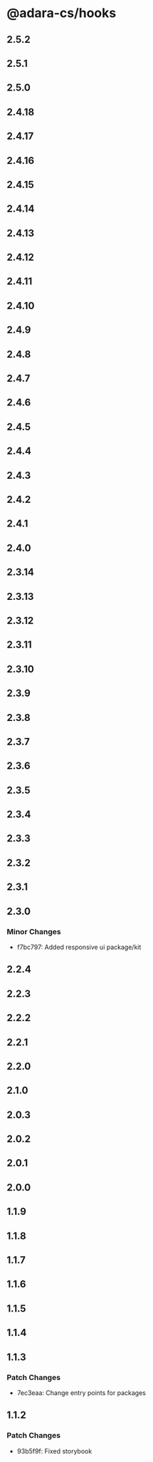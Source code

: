 # @adara-cs/hooks

## 2.5.2

## 2.5.1

## 2.5.0

## 2.4.18

## 2.4.17

## 2.4.16

## 2.4.15

## 2.4.14

## 2.4.13

## 2.4.12

## 2.4.11

## 2.4.10

## 2.4.9

## 2.4.8

## 2.4.7

## 2.4.6

## 2.4.5

## 2.4.4

## 2.4.3

## 2.4.2

## 2.4.1

## 2.4.0

## 2.3.14

## 2.3.13

## 2.3.12

## 2.3.11

## 2.3.10

## 2.3.9

## 2.3.8

## 2.3.7

## 2.3.6

## 2.3.5

## 2.3.4

## 2.3.3

## 2.3.2

## 2.3.1

## 2.3.0

### Minor Changes

- f7bc797: Added responsive ui package/kit

## 2.2.4

## 2.2.3

## 2.2.2

## 2.2.1

## 2.2.0

## 2.1.0

## 2.0.3

## 2.0.2

## 2.0.1

## 2.0.0

## 1.1.9

## 1.1.8

## 1.1.7

## 1.1.6

## 1.1.5

## 1.1.4

## 1.1.3

### Patch Changes

- 7ec3eaa: Change entry points for packages

## 1.1.2

### Patch Changes

- 93b5f9f: Fixed storybook
